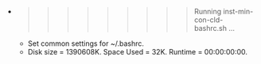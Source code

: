 * >>>>>>>>> Running inst-min-con-cld-bashrc.sh ...
  * Set common settings for ~/.bashrc.
  * Disk size = 1390608K. Space Used = 32K. Runtime = 00:00:00:00.

